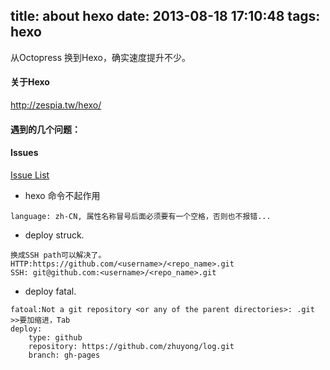 title: about hexo
date: 2013-08-18 17:10:48
tags: hexo
---
从Octopress 换到Hexo，确实速度提升不少。 
#### 关于Hexo
http://zespia.tw/hexo/
<!--more--> 
#### 遇到的几个问题： 
#### Issues 
[Issue List](https://github.com/tommy351/hexo/issues?direction=asc&sort=long-running&state=closed "issues")  

- hexo 命令不起作用 
```
language: zh-CN, 属性名称冒号后面必须要有一个空格，否则也不报错... 
```
- deploy struck. 
```
换成SSH path可以解决了。 
HTTP:https://github.com/<username>/<repo_name>.git 
SSH: git@github.com:<username>/<repo_name>.git 
```
- deploy fatal.
```
fatoal:Not a git repository <or any of the parent directories>: .git
>>要加缩进，Tab
deploy:
    type: github
    repository: https://github.com/zhuyong/log.git 
    branch: gh-pages
```